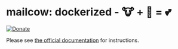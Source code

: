 # mailcow: dockerized - 🐮 + 🐋 = 💕

[![Donate](https://img.shields.io/badge/Donate-PayPal-green.svg)](https://www.paypal.com/cgi-bin/webscr?cmd=_s-xclick&hosted_button_id=JWBSYHF4SMC68)

Please see [the official documentation](https://andryyy.github.io/mailcow-dockerized/) for instructions.

